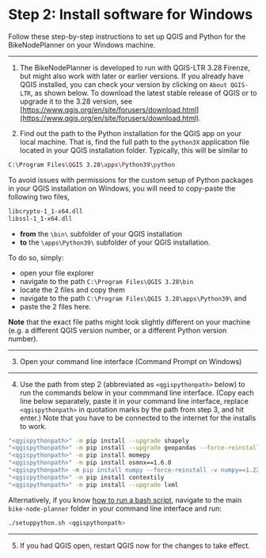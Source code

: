# Step 2: Install software for Windows

Follow these step-by-step instructions to set up QGIS and Python for the BikeNodePlanner on your Windows machine.

***

1. The BikeNodePlanner is developed to run with QGIS-LTR 3.28 Firenze, but might also work with later or earlier versions. If you already have QGIS installed, you can check your version by clicking on `About QGIS-LTR`, as shown below. To download the latest stable release of QGIS or to upgrade it to the 3.28 version, see [https://www.qgis.org/en/site/forusers/download.html](https://www.qgis.org/en/site/forusers/download.html).

2. Find out the path to the Python installation for the QGIS app on your local machine. That is, find the full path to the `python3X` application file located in your QGIS installation folder. Typically, this will be similar to

```bash
C:\Program Files\QGIS 3.28\apps\Python39\python
```

To avoid issues with permissions for the custom setup of Python packages in your QGIS installation on Windows, you will need to copy-paste the following two files,

```bash
libcrypto-1_1-x64.dll
libssl-1_1-x64.dll
```

* **from** the `\bin\` subfolder of your QGIS installation
* **to** the `\apps\Python39\` subfolder of your QGIS installation. 

To do so, simply:

* open your file explorer
* navigate to the path `C:\Program Files\QGIS 3.28\bin`
* locate the 2 files and copy them 
* navigate to the path `C:\Program Files\QGIS 3.28\apps\Python39\` and
* paste the 2 files here.

**Note** that the exact file paths might look slightly different on your machine (e.g. a different QGIS version number, or a different Python version number).

***

3. Open your command line interface (Command Prompt on Windows)

***

4. Use the path from step 2 (abbreviated as `<qgispythonpath>` below) to run the commands below in your commmand line interface. (Copy each line below separately, paste it in your command line interface, replace `<qgispythonpath>` in quotation marks by the path from step 3, and hit enter.) Note that you have to be connected to the internet for the installs to work.

```bash
"<qgispythonpath>" -m pip install --upgrade shapely
"<qgispythonpath>" -m pip install --upgrade geopandas --force-reinstall -v geopandas==0.14.0
"<qgispythonpath>" -m pip install momepy
"<qgispythonpath>" -m pip install osmnx==1.6.0
"<qgispythonpath> -m pip install numpy --force-reinstall -v numpy==1.22.4"
"<qgispythonpath>" -m pip install contextily
"<qgispythonpath>" -m pip install --upgrade lxml
```

<!-- <p align="center"><img alt="Setting up PyQGIS from the command line (Command Prompt on Windows)" src="/docs/screenshots/cli-install-windows.png" width=80%></p> -->

Alternatively, if you know [how to run a bash script](https://linuxhandbook.com/run-bash-script/), navigate to the main `bike-node-planner` folder in your command line interface and run:

```bash
./setuppython.sh <qgispythonpath>
```

***

5. If you had QGIS open, restart QGIS now for the changes to take effect.